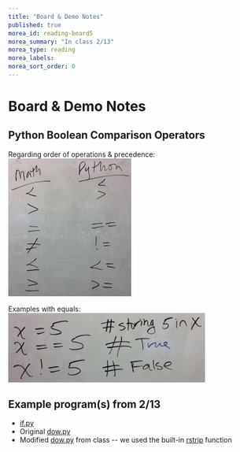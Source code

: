 ```yaml
---
title: "Board & Demo Notes"
published: true
morea_id: reading-board5
morea_summary: "In class 2/13"
morea_type: reading
morea_labels:
morea_sort_order: 0
---
```


# Board & Demo Notes

## Python Boolean Comparison Operators

Regarding order of operations & precedence:<BR>
<a href="operators.JPG"><img src="operators.JPG" width="250"/></a><BR>

Examples with equals:<BR>
<a href="equals.JPG"><img src="equals.JPG" width="400"/></a><BR>


## Example program(s) from 2/13

 * [if.py](if.py)
 * Original [dow.py](dow.py)
 * Modified [dow.py](dow-inclass.py) from class -- we used the built-in [rstrip](https://docs.python.org/3.3/library/stdtypes.html?highlight=upper#str.rstrip) function

 